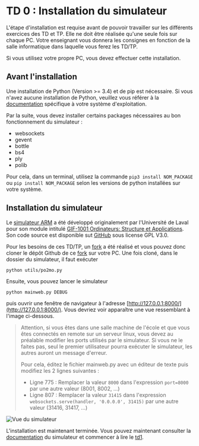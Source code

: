 # TD 0 : Installation du simulateur

L'étape d'installation est requise avant de pouvoir travailler sur les différents exercices des TD et TP.
Elle ne doit être réalisée qu'une seule fois sur chaque PC. Votre enseignant vous donnera les consignes en fonction de la salle informatique dans laquelle vous ferez les TD/TP.

Si vous utilisez votre propre PC, vous devez effectuer cette installation.

## Avant l'installation

Une installation de Python (Version >= 3.4) et de pip est nécessaire. 
Si vous n'avez aucune installation de Python, veuillez vous référer à la [documentation](https://www.python.org/downloads/) spécifique à votre système d'exploitation.

Par la suite, vous devez installer certains packages nécessaires au bon fonctionnement du simulateur :
* websockets
* gevent
* bottle
* bs4
* ply
* polib

Pour cela, dans un terminal, utilisez la commande ```pip3 install NOM_PACKAGE``` ou ```pip install NOM_PACKAGE``` selon les versions de python installées sur votre système.

## Installation du simulateur

Le [simulateur ARM](http://gif1001-sim.gel.ulaval.ca/?page=accueil) a été développé originalement par l'Université de Laval pour son module intitulé [GIF-1001 Ordinateurs: Structure et Applications](https://www.ulaval.ca/les-etudes/cours/repertoire/detailsCours/gif-1001-ordinateurs-structure-et-applications.html).
Son code source est disponible sut [GitHub](https://github.com/mgard/epater) sous license GPL V3.0.

Pour les besoins de ces TD/TP, un [fork](https://github.com/dginhac/arm-simulateur) a été réalisé et vous pouvez donc cloner le dépôt Github de ce [fork](https://github.com/dginhac/arm-simulateur) sur votre PC. Une fois cloné, dans le dossier du simulateur, il faut exécuter

 ```python utils/po2mo.py```

Ensuite, vous pouvez lancer le simulateur 

```python mainweb.py DEBUG```

puis ouvrir une fenêtre de navigateur à l'adresse [http://127.0.0.1:8000/](http://127.0.0.1:8000/). 
Vous devriez voir apparaître une vue ressemblant à l'image ci-dessous.

> Attention, si vous êtes dans une salle machine de l'école et que vous êtes connectés en remote sur un serveur linux, vous devez au préalable modifier les ports utilisés par le simulateur. Si vous ne le faites pas, seul le premier utilisateur pourra exécuter le simulateur, les autres auront un message d'erreur.
>
> Pour cela, éditez le fichier mainweb.py avec un éditeur de texte puis modifiez les 2 lignes suivantes :
> * Ligne 775 : Remplacer la valeur ```8000``` dans l'expression ```port=8000``` par une autre valeur (8001, 8002, ...)
> * Ligne 807 : Remplacer la valeur ```31415``` dans l'expression ```websockets.serve(handler, '0.0.0.0', 31415)``` par une autre valeur (31416, 31417, ...)


![Vue du simulateur](https://github.com/dginhac/arm-simulateur/blob/master/doc/sample_screenshot3.png)

L'installation est maintenant terminée.
Vous pouvez maintenant consulter la [documentation](https://ginhac.com/teaching/archi/manuel-simulateurARM.pdf) du simulateur et commencer à lire le [td1](td1.md).







